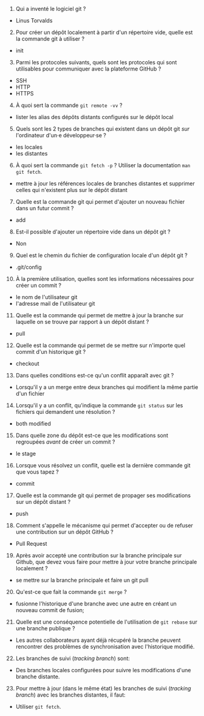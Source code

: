 1. Qui a inventé le logiciel git ?
- Linus Torvalds

2. Pour créer un dépôt localement à partir d'un répertoire vide, quelle est la commande git à utiliser ?
 - init

3. Parmi les protocoles suivants, quels sont les protocoles qui sont utilisables pour communiquer avec la plateforme GitHub ?
 - SSH
 - HTTP
 - HTTPS

4. À quoi sert la commande `git remote -vv` ?
 - lister les alias des dépôts distants configurés sur le dépôt local

5. Quels sont les 2 types de branches qui existent dans un dépôt git *sur* l'ordinateur d'un·e développeur·se ?
 - les locales
 - les distantes

6. À quoi sert la commande `git fetch -p` ? Utiliser la documentation `man git fetch`.
 - mettre à jour les références locales de branches distantes et supprimer celles qui n'existent plus sur le dépôt distant

7. Quelle est la commande git qui permet d'ajouter un nouveau fichier dans un futur commit ?
 - add

8. Est-il possible d'ajouter un répertoire vide dans un dépôt git ?
 - Non

9. Quel est le chemin du fichier de configuration locale d'un dépôt git ?
 - .git/config

10. À la première utilisation, quelles sont les informations nécessaires pour créer un commit ?
 - le nom de l'utilisateur git
 - l'adresse mail de l'utilisateur git

11. Quelle est la commande qui permet de mettre à jour la branche sur laquelle on se trouve par rapport à un dépôt distant ?
 - pull

12. Quelle est la commande qui permet de se mettre sur n'importe quel commit d'un historique git ?
 - checkout

13. Dans quelles conditions est-ce qu'un conflit apparaît avec git ?
 - Lorsqu'il y a un merge entre deux branches qui modifient la même partie d'un fichier

14. Lorsqu'il y a un conflit, qu'indique la commande `git status` sur les fichiers qui demandent une résolution ?
 - both modified

15. Dans quelle zone du dépôt est-ce que les modifications sont regroupées *avant* de créer un commit ?
 - le stage

16. Lorsque vous résolvez un conflit, quelle est la dernière commande git que vous tapez ?
 - commit

17. Quelle est la commande git qui permet de propager ses modifications sur un dépôt distant ?
 - push


18. Comment s'appelle le mécanisme qui permet d'accepter ou de refuser une contribution sur un dépôt GitHub ?
 - Pull Request

19. Après avoir accepté une contribution sur la branche principale sur Github, que devez vous faire pour mettre à jour votre branche principale localement ?
 - se mettre sur la branche principale et faire un git pull

20. Qu'est-ce que fait la commande `git merge` ?
 -  fusionne l'historique d'une branche avec une autre en créant un nouveau commit de fusion;

21. Quelle est une conséquence potentielle de l'utilisation de `git rebase` sur une branche publique ?
 - Les autres collaborateurs ayant déjà récupéré la branche peuvent rencontrer des problèmes de synchronisation avec l'historique modifié.

22. Les branches de suivi (*tracking branch*) sont:
 - Des branches locales configurées pour suivre les modifications d'une branche distante.

23. Pour mettre à jour (dans le même état) les branches de suivi (*tracking branch*) avec les branches distantes, il faut:
  - Utiliser `git fetch`.
